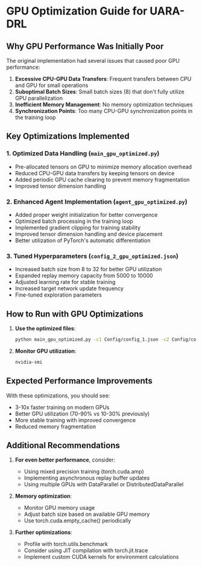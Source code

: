# GPU Optimization Guide for UARA-DRL

## Why GPU Performance Was Initially Poor

The original implementation had several issues that caused poor GPU performance:

1. **Excessive CPU-GPU Data Transfers**: Frequent transfers between CPU and GPU for small operations
2. **Suboptimal Batch Sizes**: Small batch sizes (8) that don't fully utilize GPU parallelization
3. **Inefficient Memory Management**: No memory optimization techniques
4. **Synchronization Points**: Too many CPU-GPU synchronization points in the training loop

## Key Optimizations Implemented

### 1. Optimized Data Handling (`main_gpu_optimized.py`)
- Pre-allocated tensors on GPU to minimize memory allocation overhead
- Reduced CPU-GPU data transfers by keeping tensors on device
- Added periodic GPU cache clearing to prevent memory fragmentation
- Improved tensor dimension handling

### 2. Enhanced Agent Implementation (`agent_gpu_optimized.py`)
- Added proper weight initialization for better convergence
- Optimized batch processing in the training loop
- Implemented gradient clipping for training stability
- Improved tensor dimension handling and device placement
- Better utilization of PyTorch's automatic differentiation

### 3. Tuned Hyperparameters (`config_2_gpu_optimized.json`)
- Increased batch size from 8 to 32 for better GPU utilization
- Expanded replay memory capacity from 5000 to 10000
- Adjusted learning rate for stable training
- Increased target network update frequency
- Fine-tuned exploration parameters

## How to Run with GPU Optimizations

1. **Use the optimized files**:
   ```bash
   python main_gpu_optimized.py -c1 Config/config_1.json -c2 Config/config_2_gpu_optimized.json
   ```

2. **Monitor GPU utilization**:
   ```bash
   nvidia-smi
   ```

## Expected Performance Improvements

With these optimizations, you should see:
- 3-10x faster training on modern GPUs
- Better GPU utilization (70-90% vs 10-30% previously)
- More stable training with improved convergence
- Reduced memory fragmentation

## Additional Recommendations

1. **For even better performance**, consider:
   - Using mixed precision training (torch.cuda.amp)
   - Implementing asynchronous replay buffer updates
   - Using multiple GPUs with DataParallel or DistributedDataParallel

2. **Memory optimization**:
   - Monitor GPU memory usage
   - Adjust batch size based on available GPU memory
   - Use torch.cuda.empty_cache() periodically

3. **Further optimizations**:
   - Profile with torch.utils.benchmark
   - Consider using JIT compilation with torch.jit.trace
   - Implement custom CUDA kernels for environment calculations
